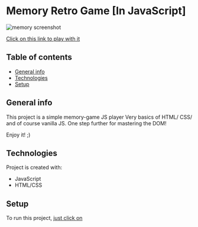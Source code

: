 # Memory Retro Game [In JavaScript]
![memory screenshot](https://github.com/artedsolis/memory-retro-games/blob/master/images/screenshot-memory-game.png)

[Click on this link to play with it](https://artedsolis.github.io/memory-retro-games/)

## Table of contents
* [General info](#general-info)
* [Technologies](#technologies)
* [Setup](#setup)

## General info
This project is a simple memory-game JS player 
Very basics of HTML/ CSS/ and of course vanilla JS.
One step further for mastering the DOM!

Enjoy it! ;) 

## Technologies
Project is created with:
* JavaScript
* HTML/CSS
	
## Setup
To run this project, 
[just click on](https://artedsolis.github.io/memory-retro-games/)
